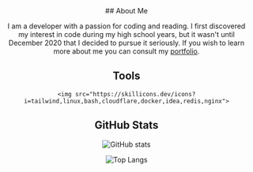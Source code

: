 <div align="center">
  ## About Me
  
  I am a developer with a passion for coding and reading. I first discovered my interest in code during my high school years, but it wasn't until December 2020 that I decided to pursue it seriously. If you wish to learn more about me you can consult my [portfolio](https://www.grimbert.net).
  
  ## Tools
  
    <img src="https://skillicons.dev/icons?i=tailwind,linux,bash,cloudflare,docker,idea,redis,nginx">
  
  
  
  ## GitHub Stats
  
  ![GitHub stats](https://github-readme-stats.vercel.app/api?username=Buco7854&show_icons=true&theme=dracula)
  
  ![Top Langs](https://github-readme-stats-one-bice.vercel.app/api/top-langs/?username=buco7854&langs_count=10&layout=compact&theme=dracula&role=OWNER,ORGANIZATION_MEMBER,COLLABORATOR)
</div>
